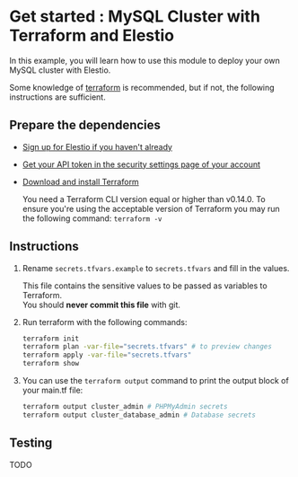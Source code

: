 # Get started : MySQL Cluster with Terraform and Elestio

In this example, you will learn how to use this module to deploy your own MySQL cluster with Elestio.

Some knowledge of [terraform](https://developer.hashicorp.com/terraform/intro) is recommended, but if not, the following instructions are sufficient.

## Prepare the dependencies

- [Sign up for Elestio if you haven't already](https://dash.elest.io/signup)

- [Get your API token in the security settings page of your account](https://dash.elest.io/account/security)

- [Download and install Terraform](https://www.terraform.io/downloads)

  You need a Terraform CLI version equal or higher than v0.14.0.
  To ensure you're using the acceptable version of Terraform you may run the following command: `terraform -v`

## Instructions

1. Rename `secrets.tfvars.example` to `secrets.tfvars` and fill in the values.

   This file contains the sensitive values to be passed as variables to Terraform.</br>
   You should **never commit this file** with git.

2. Run terraform with the following commands:

   ```bash
   terraform init
   terraform plan -var-file="secrets.tfvars" # to preview changes
   terraform apply -var-file="secrets.tfvars"
   terraform show
   ```

3. You can use the `terraform output` command to print the output block of your main.tf file:

   ```bash
   terraform output cluster_admin # PHPMyAdmin secrets
   terraform output cluster_database_admin # Database secrets
   ```

## Testing

TODO
